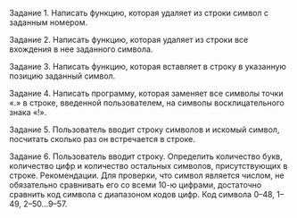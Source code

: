 Задание 1. Написать функцию, которая удаляет из строки 
символ с заданным номером.

Задание 2. Написать функцию, которая удаляет из строки 
все вхождения в нее заданного символа.

Задание 3. Написать функцию, которая вставляет в строку 
в указанную позицию заданный символ.

Задание 4. Написать программу, которая заменяет все 
символы точки «.» в строке, введенной пользователем, 
на символы восклицательного знака «!».

Задание 5. Пользователь вводит строку символов и искомый символ, посчитать сколько раз он встречается 
в строке.

Задание 6. Пользователь вводит строку. Определить количество букв, количество цифр и количество остальных 
символов, присутствующих в строке.
Рекомендации. Для проверки, что символ является 
числом, не обязательно сравнивать его со всеми 10-ю 
цифрами, достаточно сравнить код символа с диапазоном 
кодов цифр. Код символа 0–48, 1–49, 2–50…9–57.